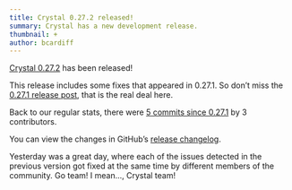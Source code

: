 ```yaml
---
title: Crystal 0.27.2 released!
summary: Crystal has a new development release.
thumbnail: +
author: bcardiff
---
```


[Crystal 0.27.2](https://github.com/crystal-lang/crystal/releases/tag/0.27.2) has been released!

This release includes some fixes that appeared in 0.27.1. So don’t miss the [0.27.1 release post](/2019/01/30/crystal-0.27.1-released.html), that is the real deal here.

Back to our regular stats, there were [5 commits since 0.27.1](https://github.com/crystal-lang/crystal/compare/0.27.1...0.27.2) by 3 contributors.

You can view the changes in GitHub’s [release changelog](https://github.com/crystal-lang/crystal/releases/tag/0.27.2).

Yesterday was a great day, where each of the issues detected in the previous version got fixed at the same time by different members of the community. Go team! I mean..., Crystal team!
